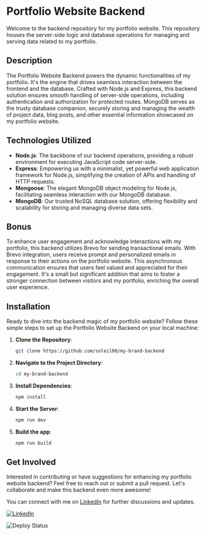 # Portfolio Website Backend

Welcome to the backend repository for my portfolio website. This repository houses the server-side logic and database operations for managing and serving data related to my portfolio.

## Description

The Portfolio Website Backend powers the dynamic functionalities of my portfolio. It's the engine that drives seamless interaction between the frontend and the database. Crafted with Node.js and Express, this backend solution ensures smooth handling of server-side operations, including authentication and authorization for protected routes. MongoDB serves as the trusty database companion, securely storing and managing the wealth of project data, blog posts, and other essential information showcased on my portfolio website.


## Technologies Utilized

- **Node.js**: The backbone of our backend operations, providing a robust environment for executing JavaScript code server-side.
- **Express**: Empowering us with a minimalist, yet powerful web application framework for Node.js, simplifying the creation of APIs and handling of HTTP requests.
- **Mongoose**: The elegant MongoDB object modeling for Node.js, facilitating seamless interaction with our MongoDB database.
- **MongoDB**: Our trusted NoSQL database solution, offering flexibility and scalability for storing and managing diverse data sets.


## Bonus

To enhance user engagement and acknowledge interactions with my portfolio, this backend utilizes Brevo for sending transactional emails. With Brevo integration, users receive prompt and personalized emails in response to their actions on the portfolio website. This asynchronous communication ensures that users feel valued and appreciated for their engagement. It's a small but significant addition that aims to foster a stronger connection between visitors and my portfolio, enriching the overall user experience.


## Installation

Ready to dive into the backend magic of my portfolio website? Follow these simple steps to set up the Portfolio Website Backend on your local machine:

1. **Clone the Repository**: 
    ```bash
    git clone https://github.com/soleil00/my-brand-backend
    ```

2. **Navigate to the Project Directory**:
    ```bash
    cd my-brand-backend
    ```

3. **Install Dependencies**:
    ```bash
    npm install
    ```

4. **Start the Server**:
    ```bash
    npm run dev
    ```
5. **Build the app**:
    ```bash
    npm run build
    ```

## Get Involved

Interested in contributing or have suggestions for enhancing my portfolio website backend? Feel free to reach out or submit a pull request. Let's collaborate and make this backend even more awesome!

You can connect with me on [LinkedIn](https://www.linkedin.com/in/rukundo-soleil-49688a295/) for further discussions and updates.

[![LinkedIn](https://img.shields.io/badge/-LinkedIn-blue?style=flat-square&logo=Linkedin&logoColor=white)](https://www.linkedin.com/in/rukundo-soleil-49688a295/)

![Deploy Status](https://github.com/soleil00/my-brand-backend/workflows/deploy/badge.svg)



